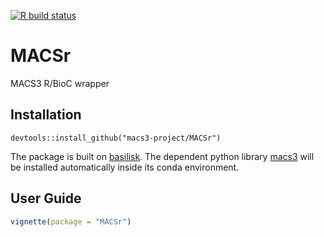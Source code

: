 [![R build status](https://github.com/hubentu/MACSr/workflows/R-CMD-check/badge.svg)](https://github.com/hubentu/MACSr/actions)

# MACSr
MACS3 R/BioC wrapper

## Installation
```{r}
devtools::install_github("macs3-project/MACSr")
```

The package is built on
[basilisk](https://bioconductor.org/packages/release/bioc/html/basilisk.html). The
dependent python library
[macs3](https://github.com/macs3-project/MACS) will be installed
automatically inside its conda environment.

## User Guide
``` r
vignette(package = "MACSr")
```
